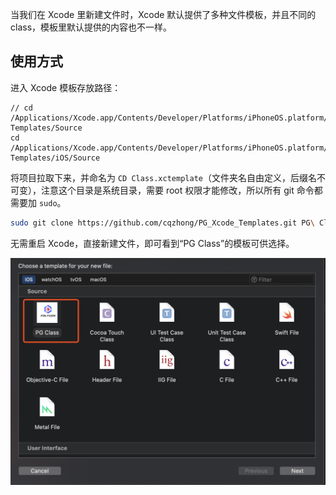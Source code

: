 
当我们在 Xcode 里新建文件时，Xcode 默认提供了多种文件模板，并且不同的 class，模板里默认提供的内容也不一样。


## 使用方式
进入 Xcode 模板存放路径：
```
// cd /Applications/Xcode.app/Contents/Developer/Platforms/iPhoneOS.platform/Developer/Library/Xcode/Templates/File\ Templates/Source
cd /Applications/Xcode.app/Contents/Developer/Platforms/iPhoneOS.platform/Developer/Library/Xcode/Templates/File\ Templates/iOS/Source
```

将项目拉取下来，并命名为 `CD Class.xctemplate`（文件夹名自由定义，后缀名不可变），注意这个目录是系统目录，需要 root 权限才能修改，所以所有 git 命令都需要加 `sudo`。
```bash
sudo git clone https://github.com/cqzhong/PG_Xcode_Templates.git PG\ Class.xctemplate
```

无需重启 Xcode，直接新建文件，即可看到“PG Class”的模板可供选择。

![](001.png)
